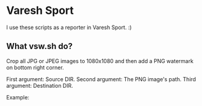 # Varesh Sport
I use these scripts as a reporter in Varesh Sport. :)

## What vsw.sh do?
Crop all JPG or JPEG images to 1080x1080 and then add a PNG watermark on bottom right corner.

First argument: Source DIR.
Second argument: The PNG image's path.
Third argument: Destination DIR.

Example:
```vsw.sh "YOUR/SOURCE/PATH" "THE/PATH/OF/YOUR/WATERMARK.png" "YOUR/DESTINATION/PATH"